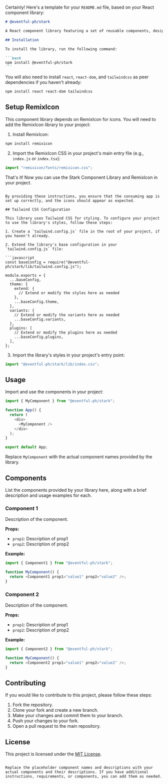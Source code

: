 Certainly! Here's a template for your `README.md` file, based on your React component library:

````markdown
# @eventful-ph/stark

A React component library featuring a set of reusable components, designed with the [Tailwind CSS](https://tailwindcss.com/) framework.

## Installation

To install the library, run the following command:

```bash
npm install @eventful-ph/stark
```
````

You will also need to install `react`, `react-dom`, and `tailwindcss` as peer dependencies if you haven't already:

```bash
npm install react react-dom tailwindcss
```

## Setup RemixIcon

This component library depends on RemixIcon for icons. You will need to add the RemixIcon library to your project:

1. Install RemixIcon:

```bash
npm install remixicon
```

2. Import the RemixIcon CSS in your project's main entry file (e.g., `index.js` or `index.tsx`):

```javascript
import "remixicon/fonts/remixicon.css";
```

That's it! Now you can use the Stark Component Library and RemixIcon in your project.

````

By providing these instructions, you ensure that the consuming app is set up correctly, and the icons should appear as expected.

## Tailwind CSS Configuration

This library uses Tailwind CSS for styling. To configure your project to use the library's styles, follow these steps:

1. Create a `tailwind.config.js` file in the root of your project, if you haven't already.

2. Extend the library's base configuration in your `tailwind.config.js` file:

```javascript
const baseConfig = require("@eventful-ph/stark/lib/tailwind.config.js");

module.exports = {
  ...baseConfig,
  theme: {
    extend: {
      // Extend or modify the styles here as needed
    },
    ...baseConfig.theme,
  },
  variants: {
    // Extend or modify the variants here as needed
    ...baseConfig.variants,
  },
  plugins: [
    // Extend or modify the plugins here as needed
    ...baseConfig.plugins,
  ],
};
````

3. Import the library's styles in your project's entry point:

```javascript
import "@eventful-ph/stark/lib/index.css";
```

## Usage

Import and use the components in your project:

```javascript
import { MyComponent } from "@eventful-ph/stark";

function App() {
  return (
    <div>
      <MyComponent />
    </div>
  );
}

export default App;
```

Replace `MyComponent` with the actual component names provided by the library.

## Components

List the components provided by your library here, along with a brief description and usage examples for each.

### Component 1

Description of the component.

**Props:**

- `prop1`: Description of prop1
- `prop2`: Description of prop2

**Example:**

```javascript
import { Component1 } from "@eventful-ph/stark";

function MyComponent() {
  return <Component1 prop1="value1" prop2="value2" />;
}
```

### Component 2

Description of the component.

**Props:**

- `prop1`: Description of prop1
- `prop2`: Description of prop2

**Example:**

```javascript
import { Component2 } from "@eventful-ph/stark";

function MyComponent() {
  return <Component2 prop1="value1" prop2="value2" />;
}
```

## Contributing

If you would like to contribute to this project, please follow these steps:

1. Fork the repository.
2. Clone your fork and create a new branch.
3. Make your changes and commit them to your branch.
4. Push your changes to your fork.
5. Open a pull request to the main repository.

## License

This project is licensed under the [MIT License](LICENSE).

```

Replace the placeholder component names and descriptions with your actual components and their descriptions. If you have additional instructions, requirements, or components, you can add them as needed.
```
